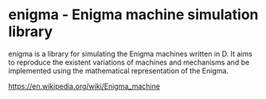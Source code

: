 # enigma - Enigma machine simulation library

enigma is a library for simulating the Enigma machines written in D. It aims to reproduce the existent variations of machines and mechanisms and be implemented using the mathematical representation of the Enigma.

https://en.wikipedia.org/wiki/Enigma_machine
